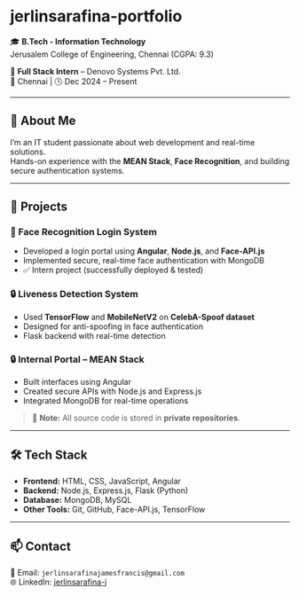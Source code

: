 # jerlinsarafina-portfolio

🎓 **B.Tech - Information Technology**  
Jerusalem College of Engineering, Chennai (CGPA: 9.3)

💼 **Full Stack Intern** – Denovo Systems Pvt. Ltd.  
📍 Chennai | 🕓 Dec 2024 – Present

---

## 🧠 About Me

I’m an IT student passionate about web development and real-time solutions.  
Hands-on experience with the **MEAN Stack**, **Face Recognition**, and building secure authentication systems.

---

## 🚀 Projects

### 🔐 Face Recognition Login System
- Developed a login portal using **Angular**, **Node.js**, and **Face-API.js**
- Implemented secure, real-time face authentication with MongoDB
- ✅ Intern project (successfully deployed & tested)

### 🔒 Liveness Detection System
- Used **TensorFlow** and **MobileNetV2** on **CelebA-Spoof dataset**
- Designed for anti-spoofing in face authentication
- Flask backend with real-time detection

### 🔒 Internal Portal – MEAN Stack
- Built interfaces using Angular
- Created secure APIs with Node.js and Express.js
- Integrated MongoDB for real-time operations

> 🔐 **Note:** All source code is stored in **private repositories**.

---

## 🛠️ Tech Stack

- **Frontend:** HTML, CSS, JavaScript, Angular
- **Backend:** Node.js, Express.js, Flask (Python)
- **Database:** MongoDB, MySQL
- **Other Tools:** Git, GitHub, Face-API.js, TensorFlow

---

## 📫 Contact

📧 Email: `jerlinsarafinajamesfrancis@gmail.com`    
🌐 LinkedIn: [jerlinsarafina-j](https://www.linkedin.com/in/jerlinsarafina-j-680b54278)
